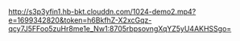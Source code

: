 http://s3p3yfin1.hb-bkt.clouddn.com/1024-demo2.mp4?e=1699342820&token=h6BkfhZ-X2xcGqz-qcy7J5FFoo5zuHr8me1e_Nw1:8705rbpsovngXqYZ5yU4AKHSSgo=